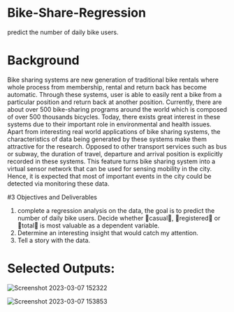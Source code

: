 # Bike-Share-Regression
predict the number of daily bike users.

# Background

Bike sharing systems are new generation of traditional bike rentals where whole process from membership,
rental and return back has become automatic. Through these systems, user is able to easily rent a bike from
a particular position and return back at another position. Currently, there are about over 500 bike-sharing
programs around the world which is composed of over 500 thousands bicycles. Today, there exists great
interest in these systems due to their important role in  environmental and health issues.
Apart from interesting real world applications of bike sharing systems, the characteristics of data being
generated by these systems make them attractive for the research. Opposed to other transport services
such as bus or subway, the duration of travel, departure and arrival position is explicitly recorded in these
systems. This feature turns bike sharing system into a virtual sensor network that can be used for sensing
mobility in the city. Hence, it is expected that most of important events in the city could be detected via
monitoring these data.

#3 Objectives and Deliverables
1.   complete a regression analysis on the data, the goal is to predict the number of daily bike users.  Decide whether casual, registered or total
is most valuable as a dependent variable.
2.  Determine an interesting insight that would catch my attention.
3. Tell a story with the data.

# Selected Outputs: 

![Screenshot 2023-03-07 152322](https://user-images.githubusercontent.com/116682872/230787459-e7f7f867-85bf-40f6-a8c1-ffcdc8bea617.png)

![Screenshot 2023-03-07 153853](https://user-images.githubusercontent.com/116682872/230787444-f2f17dfd-33a8-42e1-96d7-8046accc985d.png)


